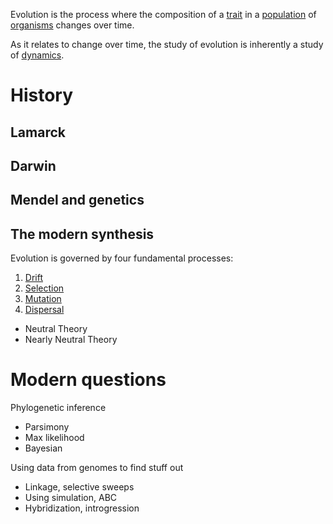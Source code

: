 
Evolution is the process where the composition of a [trait](./trait.md) in a [population](population.md) of [organisms](organism.md) changes over time.

As it relates to change over time, the study of evolution is inherently a study of 
[dynamics](./dynamics.md).


# History

## Lamarck

## Darwin




## Mendel and genetics

## The modern synthesis 

Evolution is governed by four fundamental processes:

1. [Drift](./drift.md)
2. [Selection](./selection.md)
3. [Mutation](./mutation.md)
4. [Dispersal](./dispersal.md)

- Neutral Theory 
- Nearly Neutral Theory 


# Modern questions

Phylogenetic inference
- Parsimony
- Max likelihood
- Bayesian

Using data from genomes to find stuff out
- Linkage, selective sweeps
- Using simulation, ABC
- Hybridization, introgression

